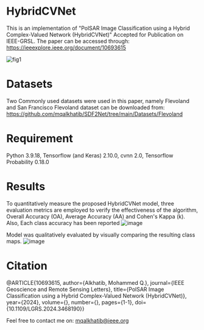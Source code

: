 # HybridCVNet
This is an implementation of "PolSAR Image Classification using a Hybrid Complex-Valued Network (HybridCVNet)" Accepted for Publication on IEEE-GRSL.
The paper can be accessed through: https://ieeexplore.ieee.org/document/10693615

![fig1](https://github.com/user-attachments/assets/85e6862c-2a8d-41af-885c-e7a415cbaabd)

# Datasets
Two Commonly used datasets were used in this paper, namely Flevoland and San Francisco 
Flevoland dataset can be downloaded from:
https://github.com/mqalkhatib/SDF2Net/tree/main/Datasets/Flevoland

# Requirement
Python 3.9.18, Tensorflow (and Keras) 2.10.0, cvnn 2.0, Tensorflow Probability 0.18.0

# Results
To quantitatively measure the proposed HybridCVNet model, three evaluation metrics are employed to verify the effectiveness of the algorithm, Overall Accuracy (OA), Average Accuracy (AA) and Cohen's Kappa (k). Also, Each class accuracy has been reported
![image](https://github.com/user-attachments/assets/ac0ac360-86db-4f3c-8b6c-e45683149e07)

Model was qualitatively evaluated by visually comparing the resulting class maps.
![image](https://github.com/user-attachments/assets/d791c5e0-5007-4f94-9914-2d66cc98d58c)

# Citation
@ARTICLE{10693615,
  author={Alkhatib, Mohammed Q.},
  journal={IEEE Geoscience and Remote Sensing Letters}, 
  title={PolSAR Image Classification using a Hybrid Complex-Valued Network (HybridCVNet)}, 
  year={2024},
  volume={},
  number={},
  pages={1-1},
  doi={10.1109/LGRS.2024.3468190}}


Feel free to contact me on: mqalkhatib@ieee.org

